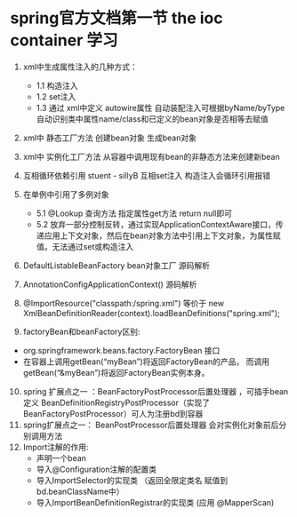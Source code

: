 # spring官方文档第一节 the ioc container 学习
1. xml中生成属性注入的几种方式：
    - 1.1 构造注入 
    - 1.2 set注入
    - 1.3 通过 xml中定义 autowire属性 自动装配注入可根据byName/byType自动识别类中属性name/class和已定义的bean对象是否相等去赋值
2. xml中 静态工厂方法 创建bean对象 生成bean对象
3. xml中 实例化工厂方法 从容器中调用现有bean的非静态方法来创建新bean
4. 互相循环依赖引用  stuent - sillyB  互相set注入  构造注入会循环引用报错
5. 在单例中引用了多例对象  
    - 5.1 @Lookup 查询方法 指定属性get方法 return null即可
    - 5.2 放弃一部分控制反转，通过实现ApplicationContextAware接口，传递应用上下文对象，然后在bean对象方法中引用上下文对象，为属性赋值。无法通过set或构造注入

6. DefaultListableBeanFactory bean对象工厂 源码解析
7. AnnotationConfigApplicationContext() 源码解析
8. @ImportResource("classpath:/spring.xml")  等价于 new XmlBeanDefinitionReader(context).loadBeanDefinitions("spring.xml");
9. factoryBean和beanFactory区别: 
- org.springframework.beans.factory.FactoryBean 接口
- 在容器上调用getBean(“myBean”)将返回FactoryBean的产品，
而调用getBean(“&myBean”)将返回FactoryBean实例本身。
10. spring 扩展点之一 ：BeanFactoryPostProcessor后置处理器 ，可插手bean定义   BeanDefinitionRegistryPostProcessor（实现了BeanFactoryPostProcessor）可人为注册bd到容器
11. spring扩展点之一： BeanPostProcessor后置处理器  会对实例化对象前后分别调用方法
12. Import注解的作用:
    - 声明一个bean
    - 导入@Configuration注解的配置类
    - 导入ImportSelector的实现类 （返回全限定类名 赋值到 bd.beanClassName中）
    - 导入ImportBeanDefinitionRegistrar的实现类 (应用 @MapperScan)
    